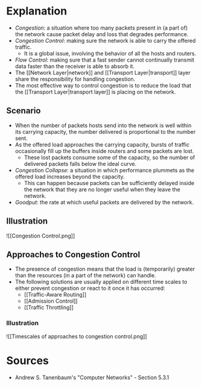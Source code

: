 # Explanation
- *Congestion*: a situation where too many packets present in (a part of) the network cause packet delay and loss that degrades performance.
- *Congestion Control*: making sure the network is able to carry the offered traffic.
	- It is a global issue, involving the behavior of all the hosts and routers.
- *Flow Control*: making sure that a fast sender cannot continually transmit data faster than the receiver is able to absorb it.
- The [[Network Layer|network]] and [[Transport Layer|transport]] layer share the responsibility for handling congestion.
- The most effective way to control congestion is to reduce the load that the [[Transport Layer|transport layer]] is placing on the network.

## Scenario
- When the number of packets hosts send into the network is well within its carrying capacity, the number delivered is proportional to the number sent.
- As the offered load approaches the carrying capacity, bursts of traffic occasionally fill up the buffers inside routers and some packets are lost.
	- These lost packets consume some of the capacity, so the number of delivered packets falls below the ideal curve.
- *Congestion Collapse*: a situation in which performance plummets as the offered load increases beyond the capacity.
	- This can happen because packets can be sufficiently delayed inside the network that they are no longer useful when they leave the network.
- *Goodput*: the rate at which useful packets are delivered by the network.

## Illustration
![[Congestion Control.png]]

## Approaches to Congestion Control
- The presence of congestion means that the load is (temporarily) greater than the resources (in a part of the network) can handle.
- The following solutions are usually applied on different time scales to either prevent congestion or react to it once it has occurred:
	- [[Traffic-Aware Routing]]
	- [[Admission Control]]
	- [[Traffic Throttling]]

### Illustration
![[Timescales of approaches to congestion control.png]]

# Sources
- Andrew S. Tanenbaum's "Computer Networks" - Section 5.3.1
